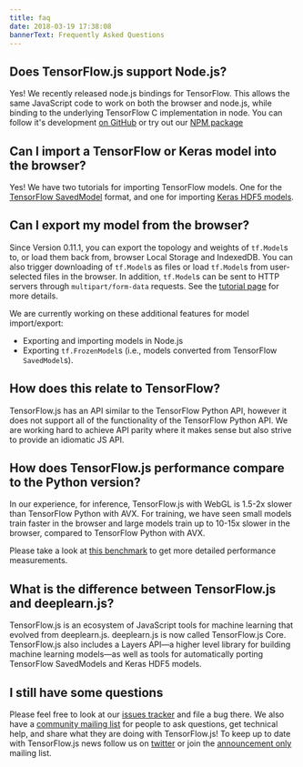 ```yaml
---
title: faq
date: 2018-03-19 17:38:08
bannerText: Frequently Asked Questions
---
```


## Does TensorFlow.js support Node.js?

Yes! We recently released node.js bindings for TensorFlow. This allows the same JavaScript code to work on both the browser and node.js, while binding to the underlying TensorFlow C implementation in node. You can follow it's development [on GitHub](https://github.com/tensorflow/tfjs-node) or try out our [NPM package](https://www.npmjs.com/package/@tensorflow/tfjs-node)

## Can I import a TensorFlow or Keras model into the browser?

Yes! We have two tutorials for importing TensorFlow models.  One for the [TensorFlow SavedModel](https://github.com/tensorflow/tfjs-converter) format, and one for importing [Keras HDF5 models](../tutorials/import-keras.html).

## Can I export my model from the browser?

Since Version 0.11.1, you can export the topology and weights of `tf.Model`s to, or load them back
from, browser Local Storage and IndexedDB. You can also trigger downloading of `tf.Model`s as
files or load `tf.Model`s from user-selected files in the browser. In addition, `tf.Model`s can be
sent to HTTP servers through `multipart/form-data` requests. See the
[tutorial page](../tutorials/model-save-load.html) for more details.

We are currently working on these additional features for model import/export:
* Exporting and importing models in Node.js
* Exporting `tf.FrozenModel`s (i.e., models converted from TensorFlow `SavedModel`s).

## How does this relate to TensorFlow?

TensorFlow.js has an API similar to the TensorFlow Python API, however it does not support all of the functionality of the TensorFlow Python API. We are working hard to achieve API parity where it makes sense but also strive to provide an idiomatic JS API.

## How does TensorFlow.js performance compare to the Python version?

In our experience, for inference, TensorFlow.js with WebGL is 1.5-2x slower than TensorFlow Python with AVX. For training, we have seen small models train faster in the browser and large models train up to 10-15x slower in the browser, compared to TensorFlow Python with AVX.

Please take a look at [this benchmark](https://github.com/tensorflow/tfjs-layers/blob/master/integration_tests/benchmarks/index.html) to get more detailed performance measurements.

## What is the difference between TensorFlow.js and deeplearn.js?

TensorFlow.js is an ecosystem of JavaScript tools for machine learning that evolved from deeplearn.js. deeplearn.js is now called TensorFlow.js Core. TensorFlow.js also includes a Layers API&mdash;a higher level library for building machine learning models&mdash;as well as tools for automatically porting TensorFlow SavedModels and Keras HDF5 models.

## I still have some questions

Please feel free to look at our [issues tracker](https://github.com/tensorflow/tfjs/issues) and file a bug there. We also have a <a href="https://groups.google.com/a/tensorflow.org/forum/#!forum/tfjs">community mailing list</a> for people to ask questions, get technical help, and share what they are doing with TensorFlow.js! To keep up to date with TensorFlow.js news follow us on <a href="https://twitter.com/tensorflow" target="_blank">twitter</a> or join the <a href="https://groups.google.com/a/tensorflow.org/forum/#!forum/tfjs-announce">announcement only</a> mailing list.

